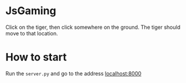 # JsGaming

Click on the tiger, then click somewhere on the ground. The tiger should move to that location.

# How to start

Run the `server.py` and go to the address [localhost:8000](localhost:8000)
